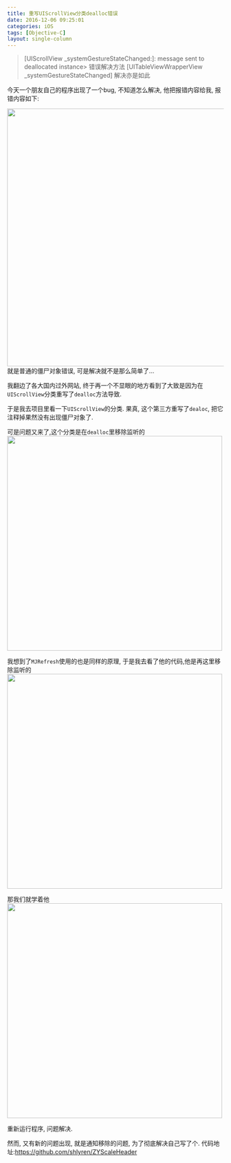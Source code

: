 ```yaml
---
title: 重写UIScrollView分类dealloc错误
date: 2016-12-06 09:25:01
categories: iOS
tags: [Objective-C]
layout: single-column
---
```


> [UIScrollView _systemGestureStateChanged:]: message sent to deallocated instance> 错误解决方法
> [UITableViewWrapperView _systemGestureStateChanged] 解决亦是如此

今天一个朋友自己的程序出现了一个bug, 不知道怎么解决, 他把报错内容给我, 报错内容如下:

<img src="https://ww4.sinaimg.cn/large/65e4f1e6gw1fagsd983rsj21g60ggjyt.jpg" width = "600"/>
就是普通的僵尸对象错误, 可是解决就不是那么简单了...

我翻边了各大国内过外网站, 终于再一个不显眼的地方看到了大致是因为在`UIScrollView`分类重写了`dealloc`方法导致.

于是我去项目里看一下`UIScrollView`的分类. 果真, 这个第三方重写了`dealoc`, 把它注释掉果然没有出现僵尸对象了.

可是问题又来了,这个分类是在`dealloc`里移除监听的
<img src="https://ww4.sinaimg.cn/large/65e4f1e6gw1fagsjlodobj20qw04ywfe.jpg" width = "500"/>

我想到了`MJRefresh`使用的也是同样的原理, 于是我去看了他的代码,他是再这里移除监听的
<img src="https://ww4.sinaimg.cn/large/65e4f1e6gw1fagsl6oopij210a07yacr.jpg" width = "500"/>

那我们就学着他
<img src="https://ww4.sinaimg.cn/large/65e4f1e6gw1fagslu9vecj20zk0ba41t.jpg" width = "500"/>

重新运行程序, 问题解决.

然而, 又有新的问题出现, 就是通知移除的问题, 为了彻底解决自己写了个.
代码地址:https://github.com/shlyren/ZYScaleHeader

